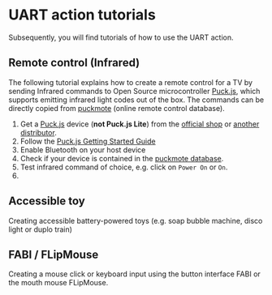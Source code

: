# UART action tutorials

Subsequently, you will find tutorials of how to use the UART action.

## Remote control (Infrared)

The following tutorial explains how to create a remote control for a TV by sending Infrared commands to Open Source microcontroller [Puck.js](https://www.puck-js.com/), which supports emitting infrared light codes out of the box. The commands can be directly copied from [puckmote](https://asterics.github.io/puckmote/) (online remote control database).

1. Get a [Puck.js](https://www.puck-js.com) device (**not Puck.js Lite**) from the [official shop](https://shop.espruino.com/puckjs) or [another distributor](http://www.espruino.com/Order).
2. Follow the [Puck.js Getting Started Guide](https://www.espruino.com/Quick+Start+BLE#puckjs)
3. Enable Bluetooth on your host device
4. Check if your device is contained in the [puckmote database](https://asterics.github.io/puckmote/).
5. Test infrared command of choice, e.g. click on ```Power On``` or ```On```.
6. 

## Accessible toy

Creating accessible battery-powered toys (e.g. soap bubble machine, disco light or duplo train)

## FABI / FLipMouse

Creating a mouse click or keyboard input using the button interface FABI or the mouth mouse FLipMouse.

